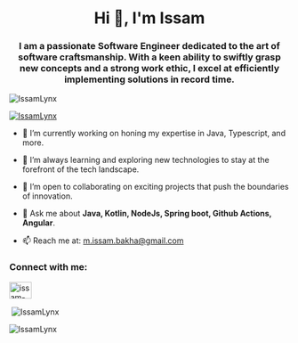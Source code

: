 <h1 align="center">Hi 👋, I'm Issam</h1>
<h3 align="center">I am a passionate Software Engineer dedicated to the art of software craftsmanship. With a keen ability to swiftly grasp new concepts and a strong work ethic, I excel at efficiently implementing solutions in record time.</h3>

<p align="left"> <img src="https://komarev.com/ghpvc/?username=IssamLynx&label=Profile%20views&color=0e75b6&style=flat" alt="IssamLynx" /> </p>

<p align="left"> <a href="https://github.com/ryo-ma/github-profile-trophy"><img src="https://github-profile-trophy.vercel.app/?username=IssamLynx" alt="IssamLynx" /></a> </p>

- 🔭 I’m currently working on honing my expertise in Java, Typescript, and more.

- 🌱 I’m always learning and exploring new technologies to stay at the forefront of the tech landscape.

- 👯 I’m open to collaborating on exciting projects that push the boundaries of innovation.

- 💬 Ask me about **Java, Kotlin, NodeJs, Spring boot, Github Actions, Angular**.

- 📫 Reach me at: [m.issam.bakha@gmail.com](mailto:m.issam.bakha@gmail.com)

<h3 align="left">Connect with me:</h3>
<p align="left">
<a href="https://www.linkedin.com/in/issam-bakha-a10b7b205/" target="blank"><img align="center" src="https://raw.githubusercontent.com/rahuldkjain/github-profile-readme-generator/master/src/images/icons/Social/linked-in-alt.svg" alt="issam-bakha-a10b7b205" height="30" width="40" /></a>
</p>

<p>&nbsp;<img align="center" src="https://github-readme-stats.vercel.app/api?username=IssamLynx&show_icons=true&locale=en" alt="IssamLynx" /></p>

<p><img align="center" src="https://github-readme-streak-stats.herokuapp.com/?user=IssamLynx&" alt="IssamLynx" /></p>
